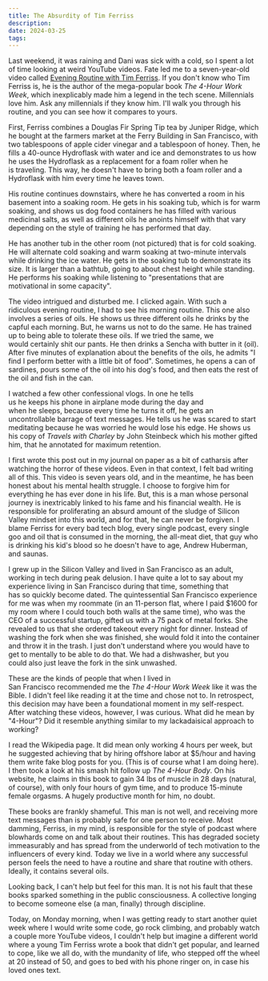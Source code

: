 ```yaml
---
title: The Absurdity of Tim Ferriss
description: 
date: 2024-03-25
tags:
---
```

Last weekend, it was raining and Dani was sick with a cold, so I spent a lot of time looking at weird YouTube videos. Fate led me to a seven-year-old video called [Evening Routine with Tim Ferriss](https://www.youtube.com/watch?v=eLYqhezACpc). If you don't know who Tim Ferriss is, he is the author of the mega-popular book *The 4-Hour Work Week*, which inexplicably made him a legend in the tech scene. Millennials love him. Ask any millennials if they know him. I'll walk you through his routine, and you can see how it compares to yours. 

First, Ferriss combines a Douglas Fir Spring Tip tea by Juniper Ridge, which he bought at the farmers market at the Ferry Building in San Francisco, with two tablespoons of apple cider vinegar and a tablespoon of honey. Then, he fills a 40-ounce Hydroflask with water and ice and demonstrates to us how he uses the Hydroflask as a replacement for a foam roller when he is traveling. This way, he doesn't have to bring both a foam roller and a Hydroflask with him every time he leaves town. 

His routine continues downstairs, where he has converted a room in his basement into a soaking room. He gets in his soaking tub, which is for warm soaking, and shows us dog food containers he has filled with various medicinal salts, as well as different oils he anoints himself with that vary depending on the style of training he has performed that day. 

He has another tub in the other room (not pictured) that is for cold soaking. He will alternate cold soaking and warm soaking at two-minute intervals while drinking the ice water. He gets in the soaking tub to demonstrate its size. It is larger than a bathtub, going to about chest height while standing. He performs his soaking while listening to "presentations that are motivational in some capacity". 

The video intrigued and disturbed me. I clicked again. With such a ridiculous evening routine, I had to see his morning routine. This one also involves a series of oils. He shows us three different oils he drinks by the capful each morning. But, he warns us not to do the same. He has trained up to being able to tolerate these oils. If we tried the same, we would certainly shit our pants. He then drinks a Sencha with butter in it (oil). After five minutes of explanation about the benefits of the oils, he admits "I find I perform better with a little bit of food". Sometimes, he opens a can of sardines, pours some of the oil into his dog's food, and then eats the rest of the oil and fish in the can. 

I watched a few other confessional vlogs. In one he tells us he keeps his phone in airplane mode during the day and when he sleeps, because every time he turns it off, he gets an uncontrollable barrage of text messages. He tells us he was scared to start meditating because he was worried he would lose his edge. He shows us his copy of *Travels with Charley* by John Steinbeck which his mother gifted him, that he annotated for maximum retention. 

I first wrote this post out in my journal on paper as a bit of catharsis after watching the horror of these videos. Even in that context, I felt bad writing all of this. This video is seven years old, and in the meantime, he has been honest about his mental health struggle. I choose to forgive him for everything he has ever done in his life. But, this is a man whose personal journey is inextricably linked to his fame and his financial wealth. He is responsible for proliferating an absurd amount of the sludge of Silicon Valley mindset into this world, and for that, he can never be forgiven. I blame Ferriss for every bad tech blog, every single podcast, every single goo and oil that is consumed in the morning, the all-meat diet, that guy who is drinking his kid's blood so he doesn't have to age, Andrew Huberman, and saunas. 

I grew up in the Silicon Valley and lived in San Francisco as an adult, working in tech during peak delusion. I have quite a lot to say about my experience living in San Francisco during that time, something that has so quickly become dated. The quintessential San Francisco experience for me was when my roommate (in an 11-person flat, where I paid $1600 for my room where I could touch both walls at the same time), who was the CEO of a successful startup, gifted us with a 75 pack of metal forks. She revealed to us that she ordered takeout every night for dinner. Instead of washing the fork when she was finished, she would fold it into the container and throw it in the trash. I just don't understand where you would have to get to mentally to be able to do that. We had a dishwasher, but you could also just leave the fork in the sink unwashed. 

These are the kinds of people that when I lived in San Francisco recommended me the *The 4-Hour Work Week* like it was the Bible. I didn't feel like reading it at the time and chose not to. In retrospect, this decision may have been a foundational moment in my self-respect. After watching these videos, however, I was curious. What did he mean by "4-Hour"? Did it resemble anything similar to my lackadaisical approach to working? 

I read the Wikipedia page. It did mean only working 4 hours per week, but he suggested achieving that by hiring offshore labor at $5/hour and having them write fake blog posts for you. (This is of course what I am doing here). I then took a look at his smash hit follow up *The 4-Hour Body*. On his website, he claims in this book to gain 34 lbs of muscle in 28 days (natural, of course), with only four hours of gym time, and to produce 15-minute female orgasms. A hugely productive month for him, no doubt. 

These books are frankly shameful. This man is not well, and receiving more text messages than is probably safe for one person to receive. Most damming, Ferriss, in my mind, is responsible for the style of podcast where blowhards come on and talk about their routines. This has degraded society immeasurably and has spread from the underworld of tech motivation to the influencers of every kind. Today we live in a world where any successful person feels the need to have a routine and share that routine with others. Ideally, it contains several oils. 

Looking back, I can't help but feel for this man. It is not his fault that these books sparked something in the public consciousness. A collective longing to become someone else (a man, finally) through discipline. 

Today, on Monday morning, when I was getting ready to start another quiet week where I would write some code, go rock climbing, and probably watch a couple more YouTube videos, I couldn't help but imagine a different world where a young Tim Ferriss wrote a book that didn't get popular, and learned to cope, like we all do, with the mundanity of life, who stepped off the wheel at 20 instead of 50, and goes to bed with his phone ringer on, in case his loved ones text.